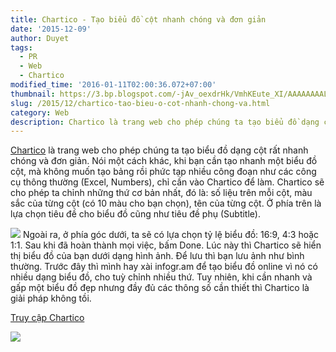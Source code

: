 ```yaml
---
title: Chartico - Tạo biểu đồ cột nhanh chóng và đơn giản
date: '2015-12-09'
author: Duyet
tags:
  - PR
  - Web
  - Chartico
modified_time: '2016-01-11T02:00:36.072+07:00'
thumbnail: https://3.bp.blogspot.com/-jAv_oexdrHk/VmhKEute_XI/AAAAAAAALXc/UG5BlQTW7xg/s1600/og.png
slug: /2015/12/chartico-tao-bieu-o-cot-nhanh-chong-va.html
category: Web
description: Chartico là trang web cho phép chúng ta tạo biểu đồ dạng cột rất nhanh chóng và đơn giản. Nói một cách khác, khi bạn cần tạo nhanh một biểu đồ cột, mà không muốn tạo bảng rồi phức tạp nhiều công đoạn như các công cụ thông thường (Excel, Numbers), chỉ cần vào Chartico để làm. Chartico sẽ cho phép ta chỉnh những thứ cơ bản nhất, đó là số liệu trên mỗi cột, màu sắc của từng cột (có 10 màu cho bạn chọn), tên của từng cột. Ở phía trên là lựa chọn tiêu đề cho biểu đồ cũng như tiêu đề phụ (Subtitle).
---
```


[Chartico](http://www.chartico.com/) là trang web cho phép chúng ta tạo biểu đồ dạng cột rất nhanh chóng và đơn giản. Nói một cách khác, khi bạn cần tạo nhanh một biểu đồ cột, mà không muốn tạo bảng rồi phức tạp nhiều công đoạn như các công cụ thông thường (Excel, Numbers), chỉ cần vào Chartico để làm. Chartico sẽ cho phép ta chỉnh những thứ cơ bản nhất, đó là: số liệu trên mỗi cột, màu sắc của từng cột (có 10 màu cho bạn chọn), tên của từng cột. Ở phía trên là lựa chọn tiêu đề cho biểu đồ cũng như tiêu đề phụ (Subtitle).

![](https://3.bp.blogspot.com/-jAv_oexdrHk/VmhKEute_XI/AAAAAAAALXc/UG5BlQTW7xg/s640/og.png)
Ngoài ra, ở phía góc dưới, ta sẽ có lựa chọn tỷ lệ biểu đồ: 16:9, 4:3 hoặc 1:1. Sau khi đã hoàn thành mọi việc, bấm Done. Lúc này thì Chartico sẽ hiển thị biểu đồ của bạn dưới dạng hình ảnh. Để lưu thì bạn lưu ảnh như bình thường. Trước đây thì mình hay xài infogr.am để tạo biểu đồ online vì nó có nhiều dạng biểu đồ, cho tuỳ chỉnh nhiều thứ. Tuy nhiên, khi cần nhanh và gấp một biểu đồ đẹp nhưng đầy đủ các thông số cần thiết thì Chartico là giải pháp không tồi.

[Truy cập Chartico​](http://www.chartico.com/)

![](https://1.bp.blogspot.com/-CWQz9IfK_gw/VmhLvCvKzsI/AAAAAAAALXo/8fXtEeb4pSQ/s1600/10238.jpg)
